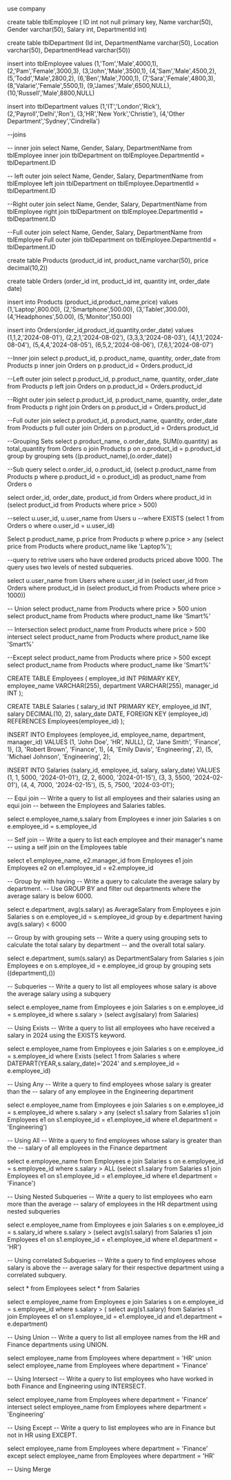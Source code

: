 use company

create table tblEmployee
( ID int not null primary key,
Name varchar(50),
Gender varchar(50),
Salary int,
DepartmentId int)

create table tblDepartment
(Id int,
DepartmentName varchar(50),
Location varchar(50),
DepartmentHead varchar(50))

insert into tblEmployee values
(1,'Tom','Male',4000,1),
(2,'Pam','Female',3000,3),
(3,'John','Male',3500,1),
(4,'Sam','Male',4500,2),
(5,'Todd','Male',2800,2),
(6,'Ben','Male',7000,1),
(7,'Sara','Female',4800,3),
(8,'Valarie','Female',5500,1),
(9,'James','Male',6500,NULL),
(10,'Russell','Male',8800,NULL)

insert into tblDepartment values
(1,'IT','London','Rick'),
(2,'Payroll','Delhi','Ron'),
(3,'HR','New York','Christie'),
(4,'Other Department','Sydney','Cindrella')

--joins

-- inner join
select Name, Gender, Salary, DepartmentName from tblEmployee
inner join tblDepartment 
on tblEmployee.DepartmentId = tblDepartment.ID

-- left outer join
select Name, Gender, Salary, DepartmentName from tblEmployee
left join tblDepartment 
on tblEmployee.DepartmentId = tblDepartment.ID

--Right outer join
select Name, Gender, Salary, DepartmentName from tblEmployee
right join tblDepartment 
on tblEmployee.DepartmentId = tblDepartment.ID

--Full outer join
select Name, Gender, Salary, DepartmentName from tblEmployee
Full outer join tblDepartment 
on tblEmployee.DepartmentId = tblDepartment.ID

create table Products 
(product_id int,
product_name varchar(50),
price decimal(10,2))

create table Orders
(order_id int,
product_id int,
quantity int,
order_date date)

insert into Products (product_id,product_name,price) values
(1,'Laptop',800.00),
(2,'Smartphone',500.00),
(3,'Tablet',300.00),
(4,'Headphones',50.00),
(5,'Monitor',150.00)

insert into Orders(order_id,product_id,quantity,order_date) values
(1,1,2,'2024-08-01'),
(2,2,1,'2024-08-02'),
(3,3,3,'2024-08-03'),
(4,1,1,'2024-08-04'),
(5,4,4,'2024-08-05'),
(6,5,2,'2024-08-06'),
(7,6,1,'2024-08-07')

--Inner join
select p.product_id, p.product_name, quantity, order_date from Products p
inner join Orders on p.product_id = Orders.product_id

--Left outer join
select p.product_id, p.product_name, quantity, order_date from Products p
left join Orders on p.product_id = Orders.product_id

--Right outer join
select p.product_id, p.product_name, quantity, order_date from Products p
right join Orders on p.product_id = Orders.product_id

--Full outer join
select p.product_id, p.product_name, quantity, order_date from Products p
full outer join Orders on p.product_id = Orders.product_id

--Grouping Sets
select p.product_name, o.order_date, SUM(o.quantity) as total_quantity
from Orders o join Products p on
o.product_id = p.product_id
group by grouping sets ((p.product_name),(o.order_date))

--Sub query
select o.order_id, o.product_id,
(select p.product_name from Products p where p.product_id = o.product_id) as product_name
from Orders o

select order_id, order_date, product_id
from Orders
where product_id in (select product_id from Products where price > 500)

--select u.user_id, u.user_name from Users u
--where EXISTS (select 1 from Orders o where o.user_id = u.user_id)

Select p.product_name, p.price
from Products p
where p.price > any (select price from Products where product_name like 'Laptop%');

--query to retrive users who have ordered products priced above 1000. The query uses two levels of nested subqueries.
 
 select u.user_name from Users where u.user_id in 
 (select user_id from Orders where product_id in 
 (select product_id from Products where price > 1000))

 -- Union 
 select product_name from Products where price > 500
 union
 select product_name from Products where product_name like 'Smart%'

 -- Intersection
 select product_name from Products where price > 500
 intersect
 select product_name from Products where product_name like 'Smart%'

 --Except
 select product_name from Products where price > 500
 except
 select product_name from Products where product_name like 'Smart%'

 CREATE TABLE Employees (
    employee_id INT PRIMARY KEY,
    employee_name VARCHAR(255),
    department VARCHAR(255),
    manager_id INT
);

CREATE TABLE Salaries (
    salary_id INT PRIMARY KEY,
    employee_id INT,
    salary DECIMAL(10, 2),
    salary_date DATE,
    FOREIGN KEY (employee_id) REFERENCES Employees(employee_id)
);



INSERT INTO Employees (employee_id, employee_name, department, manager_id) VALUES
(1, 'John Doe', 'HR', NULL),
(2, 'Jane Smith', 'Finance', 1),
(3, 'Robert Brown', 'Finance', 1),
(4, 'Emily Davis', 'Engineering', 2),
(5, 'Michael Johnson', 'Engineering', 2);

INSERT INTO Salaries (salary_id, employee_id, salary, salary_date) VALUES
(1, 1, 5000, '2024-01-01'),
(2, 2, 6000, '2024-01-15'),
(3, 3, 5500, '2024-02-01'),
(4, 4, 7000, '2024-02-15'),
(5, 5, 7500, '2024-03-01');

-- Equi join
-- Write a query to list all employees and their salaries using an equi join 
-- between the Employees and Salaries tables.

select e.employee_name,s.salary from Employees e inner join
Salaries s on e.employee_id = s.employee_id

-- Self join
-- Write a query to list each employee and their manager's name 
-- using a self join on the Employees table

select e1.employee_name, e2.manager_id from Employees e1
join Employees e2 on e1.employee_id = e2.employee_id

-- Group by with having
-- Write a query to calculate the average salary by department. 
-- Use GROUP BY and filter out departments where the average salary is below 6000.

select e.department, avg(s.salary) as AverageSalary from Employees e
join Salaries s on e.employee_id = s.employee_id
group by e.department having avg(s.salary) < 6000

-- Group by with grouping sets
-- Write a query using grouping sets to calculate the total salary by department 
-- and the overall total salary.

select e.department, sum(s.salary) as DepartmentSalary from Salaries s join Employees e on
s.employee_id = e.employee_id group by grouping sets ((department),())

-- Subqueries
-- Write a query to list all employees whose salary is above the average salary using a subquery

select e.employee_name from Employees e join Salaries s 
on e.employee_id = s.employee_id where s.salary > 
(select avg(salary) from Salaries)

-- Using Exists 
-- Write a query to list all employees who have received a salary in 2024 using the EXISTS keyword.

select e.employee_name from Employees e join Salaries s on 
e.employee_id = s.employee_id where Exists 
(select 1 from Salaries s where DATEPART(YEAR,s.salary_date)='2024' 
and s.employee_id = e.employee_id)

-- Using Any
-- Write a query to find employees whose salary is greater than the 
-- salary of any employee in the Engineering department

select e.employee_name from Employees e join Salaries s
on e.employee_id = s.employee_id where s.salary > any 
(select s1.salary from Salaries s1 join Employees e1 on 
s1.employee_id = e1.employee_id where e1.department = 'Engineering')

-- Using All
-- Write a query to find employees whose salary is greater than the 
-- salary of all employees in the Finance department

select e.employee_name from Employees e join Salaries s
on e.employee_id = s.employee_id where s.salary > ALL 
(select s1.salary from Salaries s1 join Employees e1 on 
s1.employee_id = e1.employee_id where e1.department = 'Finance')

-- Using Nested Subqueries
-- Write a query to list employees who earn more than the average 
-- salary of employees in the HR department using nested subqueries

select e.employee_name from Employees e join Salaries s
on e.employee_id = s.salary_id where s.salary > 
(select avg(s1.salary) from Salaries s1 join Employees e1
on s1.employee_id = e1.employee_id where e1.department = 'HR')

-- Using correlated Subqueries
-- Write a query to find employees whose salary is above the 
-- average salary for their respective department using a correlated subquery.

select * from Employees
select * from Salaries

select e.employee_name from Employees e join Salaries s 
on e.employee_id = s.employee_id where s.salary >
( select avg(s1.salary) from Salaries s1 join Employees e1
on s1.employee_id = e1.employee_id and 
e1.department = e.department)

-- Using Union
-- Write a query to list all employee names from the HR and Finance departments using UNION.

select employee_name from Employees where department = 'HR'
union
select employee_name from Employees where department = 'Finance'

-- Using Intersect
-- Write a query to list employees who have worked in both Finance and Engineering using INTERSECT.

select employee_name from Employees where department = 'Finance'
intersect
select employee_name from Employees where department = 'Engineering'

-- Using Except
-- Write a query to list employees who are in Finance but not in HR using EXCEPT.

select employee_name from Employees where department = 'Finance'
except
select employee_name from Employees where department = 'HR'

-- Using Merge

